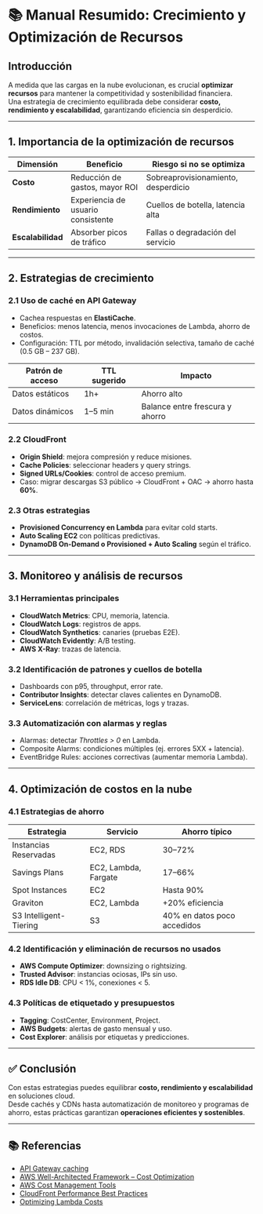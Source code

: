 
# 📚 Manual Resumido: Crecimiento y Optimización de Recursos

## Introducción
A medida que las cargas en la nube evolucionan, es crucial **optimizar recursos** para mantener la competitividad y sostenibilidad financiera.  
Una estrategia de crecimiento equilibrada debe considerar **costo, rendimiento y escalabilidad**, garantizando eficiencia sin desperdicio.

---

## 1. Importancia de la optimización de recursos

| Dimensión | Beneficio | Riesgo si no se optimiza |
|-----------|-----------|---------------------------|
| **Costo** | Reducción de gastos, mayor ROI | Sobreaprovisionamiento, desperdicio |
| **Rendimiento** | Experiencia de usuario consistente | Cuellos de botella, latencia alta |
| **Escalabilidad** | Absorber picos de tráfico | Fallas o degradación del servicio |

---

## 2. Estrategias de crecimiento

### 2.1 Uso de caché en API Gateway
- Cachea respuestas en **ElastiCache**.
- Beneficios: menos latencia, menos invocaciones de Lambda, ahorro de costos.
- Configuración: TTL por método, invalidación selectiva, tamaño de caché (0.5 GB – 237 GB).

| Patrón de acceso | TTL sugerido | Impacto |
|------------------|-------------|---------|
| Datos estáticos | 1h+ | Ahorro alto |
| Datos dinámicos | 1–5 min | Balance entre frescura y ahorro |

### 2.2 CloudFront
- **Origin Shield**: mejora compresión y reduce misiones.
- **Cache Policies**: seleccionar headers y query strings.
- **Signed URLs/Cookies**: control de acceso premium.
- Caso: migrar descargas S3 público → CloudFront + OAC → ahorro hasta **60%**.

### 2.3 Otras estrategias
- **Provisioned Concurrency en Lambda** para evitar cold starts.
- **Auto Scaling EC2** con políticas predictivas.
- **DynamoDB On-Demand o Provisioned + Auto Scaling** según el tráfico.

---

## 3. Monitoreo y análisis de recursos

### 3.1 Herramientas principales
- **CloudWatch Metrics**: CPU, memoria, latencia.
- **CloudWatch Logs**: registros de apps.
- **CloudWatch Synthetics**: canaries (pruebas E2E).
- **CloudWatch Evidently**: A/B testing.
- **AWS X-Ray**: trazas de latencia.

### 3.2 Identificación de patrones y cuellos de botella
- Dashboards con p95, throughput, error rate.
- **Contributor Insights**: detectar claves calientes en DynamoDB.
- **ServiceLens**: correlación de métricas, logs y trazas.

### 3.3 Automatización con alarmas y reglas
- Alarmas: detectar *Throttles > 0* en Lambda.
- Composite Alarms: condiciones múltiples (ej. errores 5XX + latencia).
- EventBridge Rules: acciones correctivas (aumentar memoria Lambda).

---

## 4. Optimización de costos en la nube

### 4.1 Estrategias de ahorro
| Estrategia | Servicio | Ahorro típico |
|------------|----------|---------------|
| Instancias Reservadas | EC2, RDS | 30–72% |
| Savings Plans | EC2, Lambda, Fargate | 17–66% |
| Spot Instances | EC2 | Hasta 90% |
| Graviton | EC2, Lambda | +20% eficiencia |
| S3 Intelligent-Tiering | S3 | 40% en datos poco accedidos |

### 4.2 Identificación y eliminación de recursos no usados
- **AWS Compute Optimizer**: downsizing o rightsizing.
- **Trusted Advisor**: instancias ociosas, IPs sin uso.
- **RDS Idle DB**: CPU < 1%, conexiones < 5.

### 4.3 Políticas de etiquetado y presupuestos
- **Tagging**: CostCenter, Environment, Project.
- **AWS Budgets**: alertas de gasto mensual y uso.
- **Cost Explorer**: análisis por etiquetas y predicciones.

---

## ✅ Conclusión
Con estas estrategias puedes equilibrar **costo, rendimiento y escalabilidad** en soluciones cloud.  
Desde cachés y CDNs hasta automatización de monitoreo y programas de ahorro, estas prácticas garantizan **operaciones eficientes y sostenibles**.

---

## 📚 Referencias
- [API Gateway caching](https://docs.aws.amazon.com/apigateway/latest/developerguide/api-gateway-caching.html)  
- [AWS Well-Architected Framework – Cost Optimization](https://docs.aws.amazon.com/wellarchitected/latest/cost-optimization-pillar/)  
- [AWS Cost Management Tools](https://aws.amazon.com/aws-cost-management/)  
- [CloudFront Performance Best Practices](https://docs.aws.amazon.com/AmazonCloudFront/latest/DeveloperGuide/Performance.html)  
- [Optimizing Lambda Costs](https://aws.amazon.com/blogs/compute/optimizing-costs-serverless/)  
